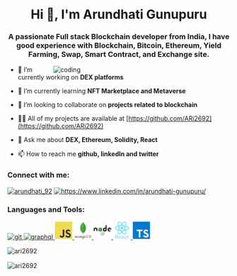 <h1 align="center">Hi 👋, I'm Arundhati Gunupuru</h1>
<h3 align="center">A passionate Full stack Blockchain developer from India, I have good experience with Blockchain, Bitcoin, Ethereum, Yield Farming, Swap, Smart Contract, and Exchange site.</h3>

<img align="right" alt="coding" width="400" src="https://miro.medium.com/max/1400/1*qdAW1TjCN57h1lbuuzvchg.gif">

- 🔭 I’m currently working on **DEX platforms**

- 🌱 I’m currently learning **NFT Marketplace and Metaverse**

- 👯 I’m looking to collaborate on **projects related to blockchain**

- 👨‍💻 All of my projects are available at [https://github.com/ARi2692](https://github.com/ARi2692)

- 💬 Ask me about **DEX, Ethereum, Solidity, React**

- 📫 How to reach me **github, linkedIn and twitter**

<h3 align="left">Connect with me:</h3>
<p align="left">
<a href="https://twitter.com/arundhati_92" target="blank"><img align="center" src="https://raw.githubusercontent.com/rahuldkjain/github-profile-readme-generator/master/src/images/icons/Social/twitter.svg" alt="arundhati_92" height="30" width="40" /></a>
<a href="https://linkedin.com/in/https://www.linkedin.com/in/arundhati-gunupuru/" target="blank"><img align="center" src="https://raw.githubusercontent.com/rahuldkjain/github-profile-readme-generator/master/src/images/icons/Social/linked-in-alt.svg" alt="https://www.linkedin.com/in/arundhati-gunupuru/" height="30" width="40" /></a>
</p>

<h3 align="left">Languages and Tools:</h3>
<p align="left"> <a href="https://git-scm.com/" target="_blank" rel="noreferrer"> <img src="https://www.vectorlogo.zone/logos/git-scm/git-scm-icon.svg" alt="git" width="40" height="40"/> </a> <a href="https://graphql.org" target="_blank" rel="noreferrer"> <img src="https://www.vectorlogo.zone/logos/graphql/graphql-icon.svg" alt="graphql" width="40" height="40"/> </a> <a href="https://developer.mozilla.org/en-US/docs/Web/JavaScript" target="_blank" rel="noreferrer"> <img src="https://raw.githubusercontent.com/devicons/devicon/master/icons/javascript/javascript-original.svg" alt="javascript" width="40" height="40"/> </a> <a href="https://www.mongodb.com/" target="_blank" rel="noreferrer"> <img src="https://raw.githubusercontent.com/devicons/devicon/master/icons/mongodb/mongodb-original-wordmark.svg" alt="mongodb" width="40" height="40"/> </a> <a href="https://nodejs.org" target="_blank" rel="noreferrer"> <img src="https://raw.githubusercontent.com/devicons/devicon/master/icons/nodejs/nodejs-original-wordmark.svg" alt="nodejs" width="40" height="40"/> </a> <a href="https://reactjs.org/" target="_blank" rel="noreferrer"> <img src="https://raw.githubusercontent.com/devicons/devicon/master/icons/react/react-original-wordmark.svg" alt="react" width="40" height="40"/> </a> <a href="https://www.typescriptlang.org/" target="_blank" rel="noreferrer"> <img src="https://raw.githubusercontent.com/devicons/devicon/master/icons/typescript/typescript-original.svg" alt="typescript" width="40" height="40"/> </a> </p>

<p><img align="center" src="https://github-readme-stats.vercel.app/api/top-langs?username=ari2692&show_icons=true&locale=en&layout=compact" alt="ari2692" /></p>

<p><img align="center" src="https://github-readme-streak-stats.herokuapp.com/?user=ari2692&" alt="ari2692" /></p>

